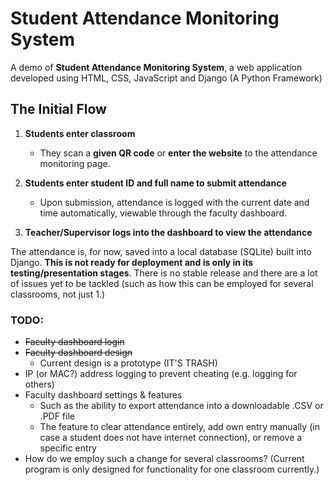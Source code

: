  # Student Attendance Monitoring System
 A demo of **Student Attendance Monitoring System**, a web application developed using HTML, CSS, JavaScript and Django (A Python Framework)

 ## The Initial Flow
 1. **Students enter classroom**
    - They scan a **given QR code** or **enter the website** to the attendance monitoring page.

2. **Students enter student ID and full name to submit attendance**
    - Upon submission, attendance is logged with the current date and time automatically, viewable through the faculty dashboard.
3. **Teacher/Supervisor logs into the dashboard to view the attendance**

The attendance is, for now, saved into a local database (SQLite) built into Django. **This is not ready for deployment and is only in its testing/presentation stages**. There is no stable release and there are a lot of issues yet to be tackled (such as how this can be employed for several classrooms, not just 1.)

### TODO:
- ~~Faculty dashboard login~~
- ~~Faculty dashboard design~~
    - Current design is a prototype (IT'S TRASH)
- IP (or MAC?) address logging to prevent cheating (e.g. logging for others)
- Faculty dashboard settings & features
    - Such as the ability to export attendance into a downloadable .CSV or .PDF file
    - The feature to clear attendance entirely, add own entry manually (in case a student does not have internet connection), or remove a specific entry
- How do we employ such a change for several classrooms? (Current program is only designed for functionality for one classroom currently.)